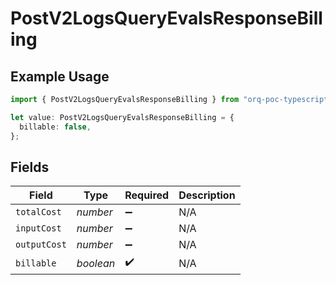 # PostV2LogsQueryEvalsResponseBilling

## Example Usage

```typescript
import { PostV2LogsQueryEvalsResponseBilling } from "orq-poc-typescript-multi-env-version/models/operations";

let value: PostV2LogsQueryEvalsResponseBilling = {
  billable: false,
};
```

## Fields

| Field              | Type               | Required           | Description        |
| ------------------ | ------------------ | ------------------ | ------------------ |
| `totalCost`        | *number*           | :heavy_minus_sign: | N/A                |
| `inputCost`        | *number*           | :heavy_minus_sign: | N/A                |
| `outputCost`       | *number*           | :heavy_minus_sign: | N/A                |
| `billable`         | *boolean*          | :heavy_check_mark: | N/A                |